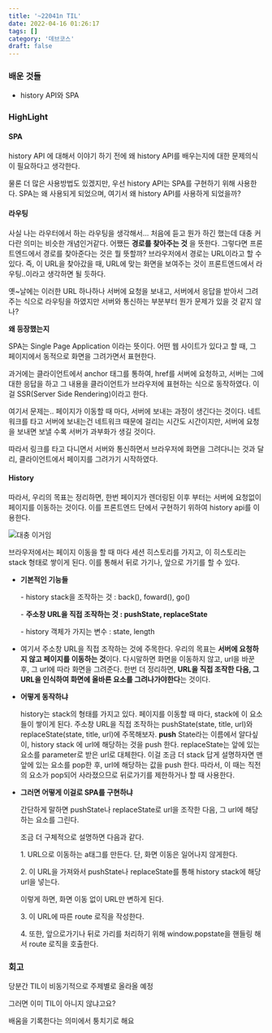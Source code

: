 ```yaml
---
title: '~22041n TIL'
date: 2022-04-16 01:26:17
tags: []
category: '데브코스'
draft: false
---
```


### 배운 것들

- history API와 SPA

### HighLight

#### SPA

history API 에 대해서 이야기 하기 전에 왜 history API를 배우는지에 대한 문제의식이 필요하다고 생각한다.

물론 더 많은 사용방법도 있겠지만, 우선 history API는 SPA를 구현하기 위해 사용한다. SPA는 왜 사용되게 되었으며, 여기서 왜 history API를 사용하게 되었을까?

#### 라우팅

사실 나는 라우터에서 하는 라우팅을 생각해서... 처음에 듣고 뭔가 하긴 했는데 대충 커다란 의미는 비슷한 개념인거같다. 어쨌든 **경로를 찾아주는 것** 을 뜻한다. 그렇다면 프론트엔드에서 경로를 찾아준다는 것은 뭘 뜻할까? 브라우저에서 경로는 URL이라고 할 수 있다. 즉, 이 URL을 찾아갔을 때, URL에 맞는 화면을 보여주는 것이 프론트엔드에서 라우팅..이라고 생각하면 될 듯하다.

옛~날에는 이러한 URL 하나하나 서버에 요청을 보내고, 서버에서 응답을 받아서 그려주는 식으로 라우팅을 하였지만 서버와 통신하는 부분부터 뭔가 문제가 있을 것 같지 않나?

**왜 등장했는지**

SPA는 Single Page Application 이라는 뜻이다. 어떤 웹 사이트가 있다고 할 때, 그 페이지에서 동적으로 화면을 그려가면서 표현한다.

과거에는 클라이언트에서 anchor 태그를 통하여, href를 서버에 요청하고, 서버는 그에 대한 응답을 하고 그 내용을 클라이언트가 브라우저에 표현하는 식으로 동작하였다. 이걸 SSR(Server Side Rendering)이라고 한다.

여기서 문제는.. 페이지가 이동할 때 마다, 서버에 보내는 과정이 생긴다는 것이다. 네트워크를 타고 서버에 보내는건 네트워크 때문에 걸리는 시간도 시간이지만, 서버에 요청을 보내면 보낼 수록 서버가 과부화가 생길 것이다.

따라서 링크를 타고 다니면서 서버와 통신하면서 브라우저에 화면을 그려다니는 것과 달리, 클라이언트에서 페이지를 그려가기 시작하였다.

#### History

따라서, 우리의 목표는 정리하면, 한번 페이지가 렌더링된 이후 부터는 서버에 요청없이 페이지를 이동하는 것이다. 이를 프론트엔드 단에서 구현하기 위하여 history api를 이용한다.

![](https://blog.kakaocdn.net/dn/bEOLT2/btrzvAmZsjJ/J9ijY4ZzjgKmy2i7lxjyYK/img.png)대충 이거임

브라우저에서는 페이지 이동을 할 때 마다 세션 히스토리를 가지고, 이 히스토리는 stack 형태로 쌓이게 된다. 이를 통해서 뒤로 가기나, 앞으로 가기를 할 수 있다.

- **기본적인 기능들**

  \- history stack을 조작하는 것 : back(), foward(), go()

  \- **주소창 URL을 직접 조작하는 것 : pushState, replaceState**

  \- history 객체가 가지는 변수 : state, length

- 여기서 주소창 URL을 직접 조작하는 것에 주목한다. 우리의 목표는 **서버에 요청하지 않고 페이지를 이동하는 것**이다. 다시말하면 화면을 이동하지 않고, url을 바꾼 후, 그 url에 따라 화면을 그려준다. 한번 더 정리하면, **URL을 직접 조작한 다음, 그 URL을 인식하여 화면에 올바른 요소를 그려나가야한다**는 것이다.
- **어떻게 동작하냐**

  history는 stack의 형태를 가지고 있다. 페이지를 이동할 때 마다, stack에 이 요소들이 쌓이게 된다. 주소창 URL을 직접 조작하는 pushState(state, title, url)와 replaceState(state, title, url)에 주목해보자. **push** State라는 이름에서 알다싶이, history stack 에 url에 해당하는 것을 push 한다. replaceState는 앞에 있는 요소를 parameter로 받은 url로 대체한다. 이걸 조금 더 stack 답게 설명하자면 맨 앞에 있는 요소를 pop한 후, url에 해당하는 값을 push 한다. 따라서, 이 때는 직전의 요소가 pop되어 사라졌으므로 뒤로가기를 제한하거나 할 때 사용한다.

- **그러면 어떻게 이걸로 SPA를 구현하냐**

  간단하게 말하면 pushState나 replaceState로 url을 조작한 다음, 그 url에 해당하는 요소를 그린다.

  조금 더 구체적으로 설명하면 다음과 같다.

  1\. URL으로 이동하는 a태그를 만든다. 단, 화면 이동은 일어나지 않게한다.

  2\. 이 URL을 가져와서 pushState나 replaceState를 통해 history stack에 해당 url을 넣는다.

  이렇게 하면, 화면 이동 없이 URL만 변하게 된다.

  3\. 이 URL에 따른 route 로직을 작성한다.

  4\. 또한, 앞으로가기나 뒤로 가리를 처리하기 위해 window.popstate을 핸들링 해서 route 로직을 호출한다.

### 회고

당분간 TIL이 비동기적으로 주제별로 올라올 예정

그러면 이미 TIL이 아니지 않냐고요?

배움을 기록한다는 의미에서 퉁치기로 해요
